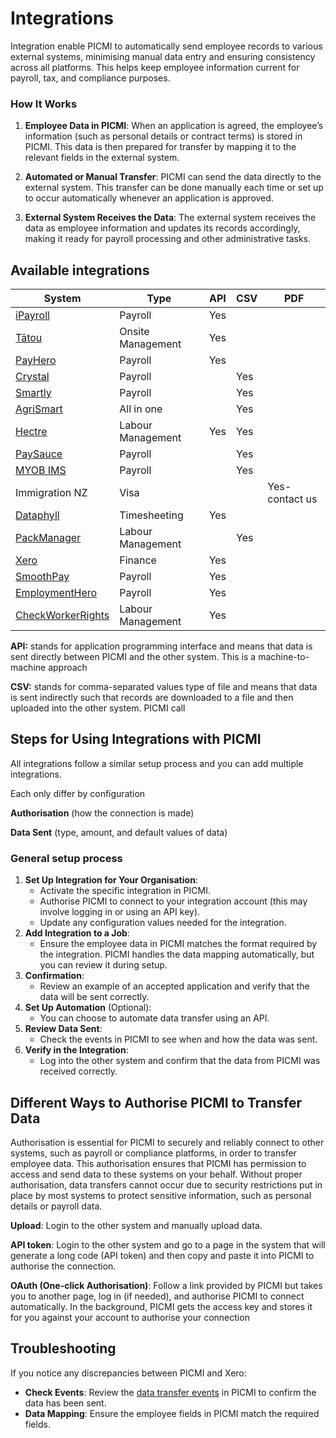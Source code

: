 # Integrations

Integration enable PICMI to automatically send employee records to various external systems, minimising manual data
entry and ensuring consistency across all platforms. This helps keep employee information current for payroll, tax, and
compliance purposes.

<box>

### How It Works

1. **Employee Data in PICMI**: When an application is agreed, the employee’s information (such as personal details or
   contract terms) is stored in PICMI. This data is then prepared for transfer by mapping it to the relevant fields in
   the external system.

2. **Automated or Manual Transfer**: PICMI can send the data directly to the external system. This transfer can be done
   manually each time or set up to occur automatically whenever an application is approved.

3. **External System Receives the Data**: The external system receives the data as employee information and updates its
   records accordingly, making it ready for payroll processing and other administrative tasks.

</box>

## Available integrations

| **System**                               | **Type**          | **API** | **CSV** | **PDF**        |
|------------------------------------------|-------------------|---------|---------|----------------|
| [iPayroll](ipayroll)                     | Payroll           | Yes     |         |                |
| [Tātou](tatou)                           | Onsite Management | Yes     |         |                |
| [PayHero](payhero)                       | Payroll           | Yes     |         |                |
| [Crystal](crystal)                       | Payroll           |         | Yes     |                |
| [Smartly](smartly)                       | Payroll           |         | Yes     |                |
| [AgriSmart](agrismart)                   | All in one        |         | Yes     |                |
| [Hectre](hectre)                         | Labour Management | Yes     | Yes     |                |
| [PaySauce](paysauce)                     | Payroll           |         | Yes     |                |
| [MYOB IMS](myob-ims)                     | Payroll           |         | Yes     |                |
| Immigration NZ                           | Visa              |         |         | Yes-contact us |
| [Dataphyll](dataphyll)                   | Timesheeting      | Yes     |         |                |
| [PackManager](packmanager)               | Labour Management |         | Yes     |                |
| [Xero](xero)                             | Finance           | Yes     |         |                |
| [SmoothPay](smooth-pay)                  | Payroll           | Yes     |         |                |
| [EmploymentHero](employment-hero)        | Payroll           | Yes     |         |                |
| [CheckWorkerRights](check-worker-rights) | Labour Management | Yes     |         |                |

<prompt>

**API:** stands for application programming interface and means that data is sent directly between PICMI and the other
system. This is a machine-to-machine approach

**CSV:** stands for comma-separated values type of file and means that data is sent indirectly such that records are
downloaded to a file and then uploaded into the other system. PICMI call

</prompt>

## Steps for Using Integrations with PICMI

All integrations follow a similar setup process and you can add multiple integrations.

<prompt>

Each only differ by configuration

**Authorisation** (how the connection is made)

**Data Sent** (type, amount, and default values of data)

</prompt>

<p></p>

<box>

### General setup process

1. **Set Up Integration for Your Organisation**:
    - Activate the specific integration in PICMI.
    - Authorise PICMI to connect to your integration account (this may involve logging in or using an API key).
    - Update any configuration values needed for the integration.
2. **Add Integration to a Job**:
    - Ensure the employee data in PICMI matches the format required by the integration. PICMI handles the data mapping
      automatically, but you can review it during setup.
3. **Confirmation**:
    - Review an example of an accepted application and verify that the data will be sent correctly.
4. **Set Up Automation** (Optional):
    - You can choose to automate data transfer using an API.
5. **Review Data Sent**:
    - Check the events in PICMI to see when and how the data was sent.
6. **Verify in the Integration**:
    - Log into the other system and confirm that the data from PICMI was received correctly.

</box>

## Different Ways to Authorise PICMI to Transfer Data

Authorisation is essential for PICMI to securely and reliably connect to other systems, such as payroll or compliance
platforms, in order to transfer employee data. This authorisation ensures that PICMI has permission to access and send
data to these systems on your behalf. Without proper authorisation, data transfers cannot occur due to security
restrictions put in place by most systems to protect sensitive information, such as personal details or payroll data.

<prompt>

**Upload**: Login to the other system and manually upload data.

**API token**: Login to the other system and go to a page in the system that will generate a long code (API token) and
then copy and paste it into PICMI to authorise the connection.

**OAuth (One-click Authorisation)**: Follow a link provided by PICMI but takes you to another page, log in (if needed),
and authorise PICMI to connect automatically. In the background, PICMI gets the access key and stores it for you against
your account to authorise your connection

</prompt>

## Troubleshooting

If you notice any discrepancies between PICMI and Xero:

- **Check Events**: Review
  the [data transfer events](integration-events#show-events-detailed-view-result-of-attempt-to-send-data) in PICMI to
  confirm the data has been sent.
- **Data Mapping**: Ensure the employee fields in PICMI match the required fields.
